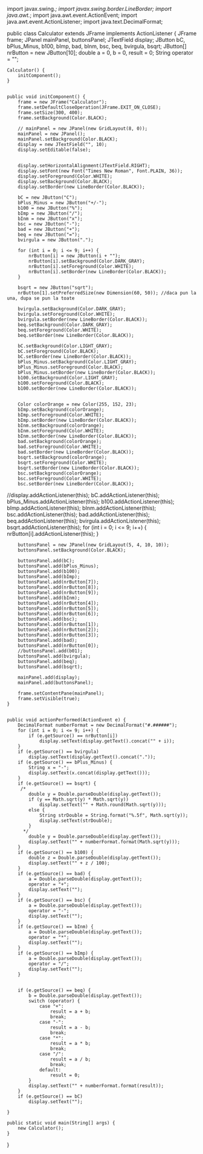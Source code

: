 import javax.swing.*;
import javax.swing.border.LineBorder;
import java.awt.*;
import java.awt.event.ActionEvent;
import java.awt.event.ActionListener;
import java.text.DecimalFormat;


public class Calculator extends JFrame implements ActionListener {
    JFrame frame;
    JPanel mainPanel, buttonsPanel;
    JTextField display;
    JButton bC, bPlus_Minus, b100, bImp, bad, bInm, bsc, beq, bvirgula, bsqrt;
    JButton[] nrButton = new JButton[10];
    double a = 0, b = 0, result = 0;
    String operator = "";

    Calculator() {
        initComponent();
    }


    public void initComponent() {
        frame = new JFrame("Calculator");
        frame.setDefaultCloseOperation(JFrame.EXIT_ON_CLOSE);
        frame.setSize(300, 400);
        frame.setBackground(Color.BLACK);

        // mainPanel = new JPanel(new GridLayout(8, 0));
        mainPanel = new JPanel();
        mainPanel.setBackground(Color.BLACK);
        display = new JTextField("", 10);
        display.setEditable(false);


        display.setHorizontalAlignment(JTextField.RIGHT);
        display.setFont(new Font("Times New Roman", Font.PLAIN, 36));
        display.setForeground(Color.WHITE);
        display.setBackground(Color.BLACK);
        display.setBorder(new LineBorder(Color.BLACK));

        bC = new JButton("C");
        bPlus_Minus = new JButton("+/-");
        b100 = new JButton("%");
        bImp = new JButton("/");
        bInm = new JButton("x");
        bsc = new JButton("-");
        bad = new JButton("+");
        beq = new JButton("=");
        bvirgula = new JButton(".");

        for (int i = 0; i <= 9; i++) {
            nrButton[i] = new JButton(i + "");
            nrButton[i].setBackground(Color.DARK_GRAY);
            nrButton[i].setForeground(Color.WHITE);
            nrButton[i].setBorder(new LineBorder(Color.BLACK));
        }

        bsqrt = new JButton("sqrt");
        nrButton[1].setPreferredSize(new Dimension(60, 50)); //daca pun la una, dupa se pun la toate

        bvirgula.setBackground(Color.DARK_GRAY);
        bvirgula.setForeground(Color.WHITE);
        bvirgula.setBorder(new LineBorder(Color.BLACK));
        beq.setBackground(Color.DARK_GRAY);
        beq.setForeground(Color.WHITE);
        beq.setBorder(new LineBorder(Color.BLACK));

        bC.setBackground(Color.LIGHT_GRAY);
        bC.setForeground(Color.BLACK);
        bC.setBorder(new LineBorder(Color.BLACK));
        bPlus_Minus.setBackground(Color.LIGHT_GRAY);
        bPlus_Minus.setForeground(Color.BLACK);
        bPlus_Minus.setBorder(new LineBorder(Color.BLACK));
        b100.setBackground(Color.LIGHT_GRAY);
        b100.setForeground(Color.BLACK);
        b100.setBorder(new LineBorder(Color.BLACK));


        Color colorOrange = new Color(255, 152, 23);
        bImp.setBackground(colorOrange);
        bImp.setForeground(Color.WHITE);
        bImp.setBorder(new LineBorder(Color.BLACK));
        bInm.setBackground(colorOrange);
        bInm.setForeground(Color.WHITE);
        bInm.setBorder(new LineBorder(Color.BLACK));
        bad.setBackground(colorOrange);
        bad.setForeground(Color.WHITE);
        bad.setBorder(new LineBorder(Color.BLACK));
        bsqrt.setBackground(colorOrange);
        bsqrt.setForeground(Color.WHITE);
        bsqrt.setBorder(new LineBorder(Color.BLACK));
        bsc.setBackground(colorOrange);
        bsc.setForeground(Color.WHITE);
        bsc.setBorder(new LineBorder(Color.BLACK));

//display.addActionListener(this);
        bC.addActionListener(this);
        bPlus_Minus.addActionListener(this);
        b100.addActionListener(this);
        bImp.addActionListener(this);
        bInm.addActionListener(this);
        bsc.addActionListener(this);
        bad.addActionListener(this);
        beq.addActionListener(this);
        bvirgula.addActionListener(this);
        bsqrt.addActionListener(this);
        for (int i = 0; i <= 9; i++) {
            nrButton[i].addActionListener(this);
        }

        buttonsPanel = new JPanel(new GridLayout(5, 4, 10, 10));
        buttonsPanel.setBackground(Color.BLACK);

        buttonsPanel.add(bC);
        buttonsPanel.add(bPlus_Minus);
        buttonsPanel.add(b100);
        buttonsPanel.add(bImp);
        buttonsPanel.add(nrButton[7]);
        buttonsPanel.add(nrButton[8]);
        buttonsPanel.add(nrButton[9]);
        buttonsPanel.add(bInm);
        buttonsPanel.add(nrButton[4]);
        buttonsPanel.add(nrButton[5]);
        buttonsPanel.add(nrButton[6]);
        buttonsPanel.add(bsc);
        buttonsPanel.add(nrButton[1]);
        buttonsPanel.add(nrButton[2]);
        buttonsPanel.add(nrButton[3]);
        buttonsPanel.add(bad);
        buttonsPanel.add(nrButton[0]);
        //buttonsPanel.add(b01);
        buttonsPanel.add(bvirgula);
        buttonsPanel.add(beq);
        buttonsPanel.add(bsqrt);

        mainPanel.add(display);
        mainPanel.add(buttonsPanel);

        frame.setContentPane(mainPanel);
        frame.setVisible(true);
    }


    public void actionPerformed(ActionEvent e) {
        DecimalFormat numberFormat = new DecimalFormat("#.######");
        for (int i = 0; i <= 9; i++) {
            if (e.getSource() == nrButton[i])
                display.setText(display.getText().concat("" + i));
        }
        if (e.getSource() == bvirgula)
            display.setText(display.getText().concat("."));
        if (e.getSource() == bPlus_Minus) {
            String x = "-";
            display.setText(x.concat(display.getText()));
        }
        if (e.getSource() == bsqrt) {
         /*
            double y = Double.parseDouble(display.getText());
            if (y == Math.sqrt(y) * Math.sqrt(y))
                display.setText("" + Math.round(Math.sqrt(y)));
            else {
                String strDouble = String.format("%.5f", Math.sqrt(y));
                display.setText(strDouble);
            }
          */
            double y = Double.parseDouble(display.getText());
            display.setText("" + numberFormat.format(Math.sqrt(y)));
        }
        if (e.getSource() == b100) {
            double z = Double.parseDouble(display.getText());
            display.setText("" + z / 100);
        }
        if (e.getSource() == bad) {
            a = Double.parseDouble(display.getText());
            operator = "+";
            display.setText("");
        }
        if (e.getSource() == bsc) {
            a = Double.parseDouble(display.getText());
            operator = "-";
            display.setText("");
        }
        if (e.getSource() == bInm) {
            a = Double.parseDouble(display.getText());
            operator = "*";
            display.setText("");
        }
        if (e.getSource() == bImp) {
            a = Double.parseDouble(display.getText());
            operator = "/";
            display.setText("");
        }


        if (e.getSource() == beq) {
            b = Double.parseDouble(display.getText());
            switch (operator) {
                case "+":
                    result = a + b;
                    break;
                case "-":
                    result = a - b;
                    break;
                case "*":
                    result = a * b;
                    break;
                case "/":
                    result = a / b;
                    break;
                default:
                    result = 0;
            }
            display.setText("" + numberFormat.format(result));
        }
        if (e.getSource() == bC)
            display.setText("");

    }

    public static void main(String[] args) {
        new Calculator();
    }

}



